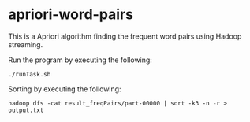# apriori-word-pairs

This is a Apriori algorithm finding the frequent word pairs using Hadoop streaming.

Run the program by executing the following:
```shell
./runTask.sh
```
Sorting by executing the following:
```shell
hadoop dfs -cat result_freqPairs/part-00000 | sort -k3 -n -r > output.txt
```
